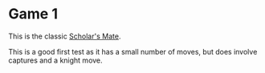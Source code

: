 # Game 1
This is the classic [Scholar's Mate](https://en.wikipedia.org/wiki/Scholar%27s_mate).

This is a good first test as it has a small number of moves, but does involve captures and a knight move.